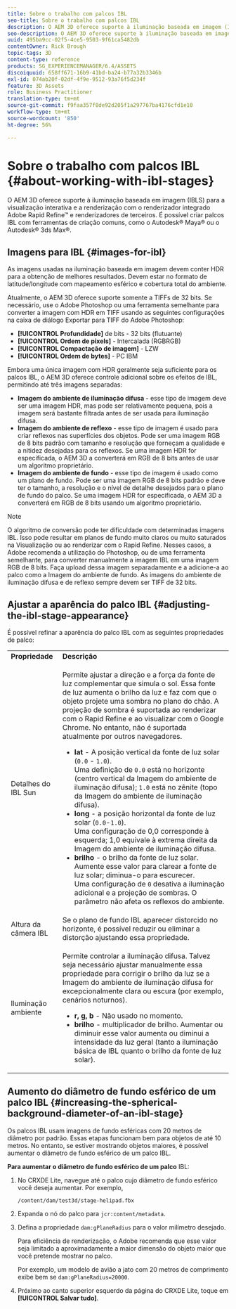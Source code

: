 ```yaml
---
title: Sobre o trabalho com palcos IBL
seo-title: Sobre o trabalho com palcos IBL
description: O AEM 3D oferece suporte à iluminação baseada em imagem (IBLS) para a visualização interativa e a renderização com o renderizador integrado Adobe Rapid Refine™ e renderizadores de terceiros.
seo-description: O AEM 3D oferece suporte à iluminação baseada em imagem (IBLS) para a visualização interativa e a renderização com o renderizador integrado Adobe Rapid Refine™ e renderizadores de terceiros.
uuid: 495ba9cc-02f5-4ce5-9503-9f61ca5482db
contentOwner: Rick Brough
topic-tags: 3D
content-type: reference
products: SG_EXPERIENCEMANAGER/6.4/ASSETS
discoiquuid: 658ff671-16b9-41bd-ba24-b77a32b3346b
exl-id: 074ab20f-02df-4f9e-9512-93a76f5d234f
feature: 3D Assets
role: Business Practitioner
translation-type: tm+mt
source-git-commit: f9faa357f8de92d205f1a297767ba4176cfd1e10
workflow-type: tm+mt
source-wordcount: '850'
ht-degree: 56%

---
```


# Sobre o trabalho com palcos IBL {#about-working-with-ibl-stages}

O AEM 3D oferece suporte à iluminação baseada em imagem (IBLS) para a visualização interativa e a renderização com o renderizador integrado Adobe Rapid Refine™ e renderizadores de terceiros. É possível criar palcos IBL com ferramentas de criação comuns, como o Autodesk® Maya® ou o Autodesk® 3ds Max®.

## Imagens para IBL {#images-for-ibl}

As imagens usadas na iluminação baseada em imagem devem conter HDR para a obtenção de melhores resultados. Devem estar no formato de latitude/longitude com mapeamento esférico e cobertura total do ambiente.

Atualmente, o AEM 3D oferece suporte somente a TIFFs de 32 bits. Se necessário, use o Adobe Photoshop ou uma ferramenta semelhante para converter a imagem com HDR em TIFF usando as seguintes configurações na caixa de diálogo Exportar para TIFF do Adobe Photoshop:

* **[!UICONTROL Profundidade]**  de bits - 32 bits (flutuante)
* **[!UICONTROL Ordem de pixels]**  - Intercalada (RGBRGB)
* **[!UICONTROL Compactação de imagem]**  - LZW
* **[!UICONTROL Ordem de bytes]**  - PC IBM

Embora uma única imagem com HDR geralmente seja suficiente para os palcos IBL, o AEM 3D oferece controle adicional sobre os efeitos de IBL, permitindo até três imagens separadas:

* **Imagem do ambiente de iluminação difusa**  - esse tipo de imagem deve ser uma imagem HDR, mas pode ser relativamente pequena, pois a imagem será bastante filtrada antes de ser usada para iluminação difusa.
* **Imagem do ambiente de reflexo**  - esse tipo de imagem é usado para criar reflexos nas superfícies dos objetos. Pode ser uma imagem RGB de 8 bits padrão com tamanho e resolução que forneçam a qualidade e a nitidez desejadas para os reflexos. Se uma imagem HDR for especificada, o AEM 3D a converterá em RGB de 8 bits antes de usar um algoritmo proprietário.
* **Imagem do ambiente de fundo**  - esse tipo de imagem é usado como um plano de fundo. Pode ser uma imagem RGB de 8 bits padrão e deve ter o tamanho, a resolução e o nível de detalhe desejados para o plano de fundo do palco. Se uma imagem HDR for especificada, o AEM 3D a converterá em RGB de 8 bits usando um algoritmo proprietário.

>[!NOTE]
>
>O algoritmo de conversão pode ter dificuldade com determinadas imagens IBL. Isso pode resultar em planos de fundo muito claros ou muito saturados na Visualização ou ao renderizar com o Rapid Refine. Nesses casos, a Adobe recomenda a utilização do Photoshop, ou de uma ferramenta semelhante, para converter manualmente a imagem IBL em uma imagem RGB de 8 bits. Faça upload dessa imagem separadamente e a adicione-a ao palco como a Imagem do ambiente de fundo. As imagens do ambiente de iluminação difusa e de reflexo sempre devem ser TIFF de 32 bits.

## Ajustar a aparência do palco IBL {#adjusting-the-ibl-stage-appearance}

É possível refinar a aparência do palco IBL com as seguintes propriedades de palco:

<table> 
 <tbody> 
  <tr> 
   <td><strong>Propriedade</strong><br /> </td> 
   <td><strong>Descrição</strong></td> 
  </tr> 
  <tr> 
   <td>Detalhes do IBL Sun</td> 
   <td><p>Permite ajustar a direção e a força da fonte de luz complementar que simula o sol. <span class="diff-html-added">Essa fonte de luz aumenta o brilho da luz e faz com que o objeto projete uma sombra no plano do chão. A projeção de sombra é suportada ao renderizar com o Rapid Refine e ao visualizar com o Google Chrome. No entanto, não é suportada atualmente por outros navegadores.</span></p> 
    <ul> 
     <li><strong>lat</strong>  - A posição vertical da fonte de luz solar (<code>0.0</code> - <code>1.0</code>).<br /> Uma definição de  <code>0.0</code> está no horizonte (centro vertical da Imagem do ambiente de iluminação difusa);  <code>1.0</code> está no zênite (topo da Imagem do ambiente de iluminação difusa).</li> 
     <li><strong>long</strong>  - a posição horizontal da fonte de luz solar (<code>0.0</code>-<code>1.0</code>).<br /> Uma configuração de 0,0 corresponde à esquerda; 1,0 equivale à extrema direita da Imagem do ambiente de iluminação difusa.<br /> </li> 
     <li><strong>brilho</strong>  - o brilho da fonte de luz solar. Aumente esse valor para clarear a fonte de luz solar; diminua-o para escurecer. <br /> Uma configuração de  <code>0</code> desativa a iluminação adicional e a projeção de sombras. O parâmetro não afeta os reflexos do ambiente.<br /> </li> 
    </ul> </td> 
  </tr> 
  <tr> 
   <td>Altura da câmera IBL</td> 
   <td>Se o plano de fundo IBL aparecer distorcido no horizonte, é possível reduzir ou eliminar a distorção ajustando essa propriedade. <br /> </td> 
  </tr> 
  <tr> 
   <td>Iluminação ambiente</td> 
   <td><p><span class="diff-html-added">Permite controlar a iluminação difusa. Talvez seja necessário ajustar manualmente essa propriedade para corrigir o brilho da luz se a Imagem do ambiente de iluminação difusa for excepcionalmente clara ou escura (por exemplo, cenários noturnos).</span></p> 
    <ul> 
     <li><strong>r, g, b</strong>  - Não usado no momento.</li> 
     <li><strong>brilho</strong>  - multiplicador  <span class="diff-html-added">de brilho. Aumentar ou diminuir esse valor aumenta ou diminui a intensidade da luz geral (tanto a iluminação básica de IBL quanto o brilho da fonte de luz solar).</span></li> 
    </ul> </td> 
  </tr> 
 </tbody> 
</table>

## Aumento do diâmetro de fundo esférico de um palco IBL {#increasing-the-spherical-background-diameter-of-an-ibl-stage}

Os palcos IBL usam imagens de fundo esféricas com 20 metros de diâmetro por padrão. Essas etapas funcionam bem para objetos de até 10 metros. No entanto, se estiver mostrando objetos maiores, é possível aumentar o diâmetro de fundo esférico de um palco IBL.

**Para aumentar o diâmetro de fundo esférico de um palco** IBL:

1. No CRXDE Lite, navegue até o palco cujo diâmetro de fundo esférico você deseja aumentar. Por exemplo,

   `/content/dam/test3d/stage-helipad.fbx`

1. Expanda o nó do palco para `jcr:content/metadata`.
1. Defina a propriedade `dam:gPlaneRadius` para o valor milímetro desejado.

   Para eficiência de renderização, o Adobe recomenda que esse valor seja limitado a aproximadamente a maior dimensão do objeto maior que você pretende mostrar no palco.

   Por exemplo, um modelo de avião a jato com 20 metros de comprimento exibe bem se `dam:gPlaneRadius=20000`.

1. Próximo ao canto superior esquerdo da página do CRXDE Lite, toque em **[!UICONTROL Salvar tudo]**.
